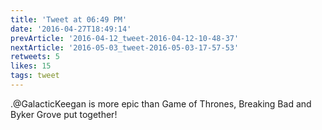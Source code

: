 ```yaml
---
title: 'Tweet at 06:49 PM'
date: '2016-04-27T18:49:14'
prevArticle: '2016-04-12_tweet-2016-04-12-10-48-37'
nextArticle: '2016-05-03_tweet-2016-05-03-17-57-53'
retweets: 5
likes: 15
tags: tweet
---
```

.@GalacticKeegan is more epic than Game of Thrones, Breaking Bad and Byker Grove put together!